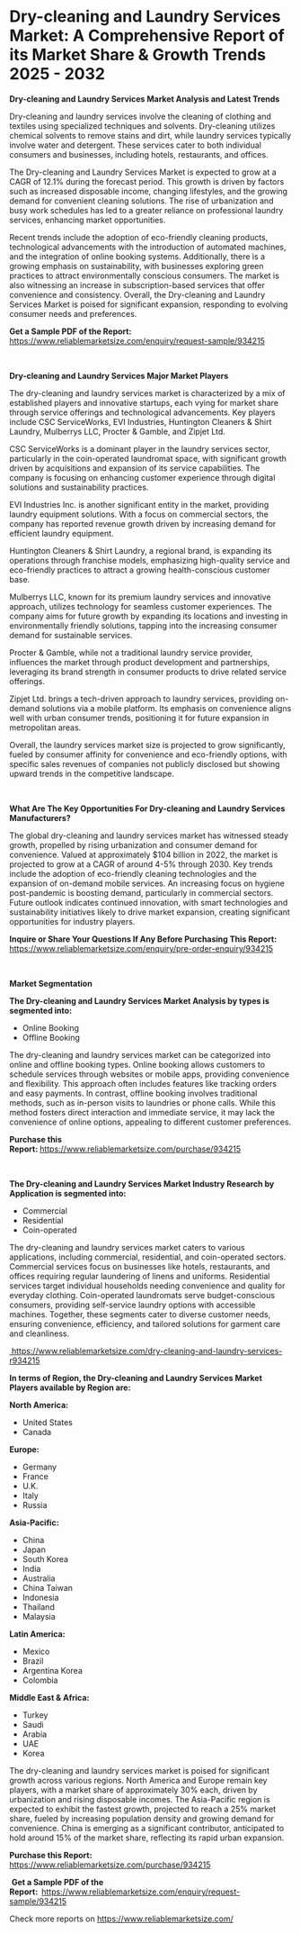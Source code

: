 <p><h1>Dry-cleaning and Laundry Services Market: A Comprehensive Report of its Market Share & Growth Trends 2025 - 2032</h1></p><p><strong>Dry-cleaning and Laundry Services Market Analysis and Latest Trends</strong></p>
<p><p>Dry-cleaning and laundry services involve the cleaning of clothing and textiles using specialized techniques and solvents. Dry-cleaning utilizes chemical solvents to remove stains and dirt, while laundry services typically involve water and detergent. These services cater to both individual consumers and businesses, including hotels, restaurants, and offices.</p><p>The Dry-cleaning and Laundry Services Market is expected to grow at a CAGR of 12.1% during the forecast period. This growth is driven by factors such as increased disposable income, changing lifestyles, and the growing demand for convenient cleaning solutions. The rise of urbanization and busy work schedules has led to a greater reliance on professional laundry services, enhancing market opportunities.</p><p>Recent trends include the adoption of eco-friendly cleaning products, technological advancements with the introduction of automated machines, and the integration of online booking systems. Additionally, there is a growing emphasis on sustainability, with businesses exploring green practices to attract environmentally conscious consumers. The market is also witnessing an increase in subscription-based services that offer convenience and consistency. Overall, the Dry-cleaning and Laundry Services Market is poised for significant expansion, responding to evolving consumer needs and preferences.</p></p>
<p><strong>Get a Sample PDF of the Report:&nbsp;</strong> <a href="https://www.reliablemarketsize.com/enquiry/request-sample/934215?utm_campaign=1897&utm_medium=2&utm_source=Github&utm_content=ia&utm_term=09022025&utm_id=dry-cleaning-and-laundry-services">https://www.reliablemarketsize.com/enquiry/request-sample/934215</a></p>
<p>&nbsp;</p>
<p><strong>Dry-cleaning and Laundry Services Major Market Players</strong></p>
<p><p>The dry-cleaning and laundry services market is characterized by a mix of established players and innovative startups, each vying for market share through service offerings and technological advancements. Key players include CSC ServiceWorks, EVI Industries, Huntington Cleaners & Shirt Laundry, Mulberrys LLC, Procter & Gamble, and Zipjet Ltd.</p><p>CSC ServiceWorks is a dominant player in the laundry services sector, particularly in the coin-operated laundromat space, with significant growth driven by acquisitions and expansion of its service capabilities. The company is focusing on enhancing customer experience through digital solutions and sustainability practices.</p><p>EVI Industries Inc. is another significant entity in the market, providing laundry equipment solutions. With a focus on commercial sectors, the company has reported revenue growth driven by increasing demand for efficient laundry equipment.</p><p>Huntington Cleaners & Shirt Laundry, a regional brand, is expanding its operations through franchise models, emphasizing high-quality service and eco-friendly practices to attract a growing health-conscious customer base.</p><p>Mulberrys LLC, known for its premium laundry services and innovative approach, utilizes technology for seamless customer experiences. The company aims for future growth by expanding its locations and investing in environmentally friendly solutions, tapping into the increasing consumer demand for sustainable services.</p><p>Procter & Gamble, while not a traditional laundry service provider, influences the market through product development and partnerships, leveraging its brand strength in consumer products to drive related service offerings.</p><p>Zipjet Ltd. brings a tech-driven approach to laundry services, providing on-demand solutions via a mobile platform. Its emphasis on convenience aligns well with urban consumer trends, positioning it for future expansion in metropolitan areas.</p><p>Overall, the laundry services market size is projected to grow significantly, fueled by consumer affinity for convenience and eco-friendly options, with specific sales revenues of companies not publicly disclosed but showing upward trends in the competitive landscape.</p></p>
<p>&nbsp;</p>
<p><strong>What Are The Key Opportunities For Dry-cleaning and Laundry Services Manufacturers?</strong></p>
<p><p>The global dry-cleaning and laundry services market has witnessed steady growth, propelled by rising urbanization and consumer demand for convenience. Valued at approximately $104 billion in 2022, the market is projected to grow at a CAGR of around 4-5% through 2030. Key trends include the adoption of eco-friendly cleaning technologies and the expansion of on-demand mobile services. An increasing focus on hygiene post-pandemic is boosting demand, particularly in commercial sectors. Future outlook indicates continued innovation, with smart technologies and sustainability initiatives likely to drive market expansion, creating significant opportunities for industry players.</p></p>
<p><strong>Inquire or Share Your Questions If Any Before Purchasing This Report:</strong> <a href="https://www.reliablemarketsize.com/enquiry/pre-order-enquiry/934215?utm_campaign=1897&utm_medium=2&utm_source=Github&utm_content=ia&utm_term=09022025&utm_id=dry-cleaning-and-laundry-services">https://www.reliablemarketsize.com/enquiry/pre-order-enquiry/934215</a></p>
<p>&nbsp;</p>
<p><strong>Market Segmentation</strong></p>
<p><strong>The Dry-cleaning and Laundry Services Market Analysis by types is segmented into:</strong></p>
<p><ul><li>Online Booking</li><li>Offline Booking</li></ul></p>
<p><p>The dry-cleaning and laundry services market can be categorized into online and offline booking types. Online booking allows customers to schedule services through websites or mobile apps, providing convenience and flexibility. This approach often includes features like tracking orders and easy payments. In contrast, offline booking involves traditional methods, such as in-person visits to laundries or phone calls. While this method fosters direct interaction and immediate service, it may lack the convenience of online options, appealing to different customer preferences.</p></p>
<p><strong>Purchase this Report:&nbsp;</strong><a href="https://www.reliablemarketsize.com/purchase/934215?utm_campaign=1897&utm_medium=2&utm_source=Github&utm_content=ia&utm_term=09022025&utm_id=dry-cleaning-and-laundry-services">https://www.reliablemarketsize.com/purchase/934215</a></p>
<p>&nbsp;</p>
<p><strong>The Dry-cleaning and Laundry Services Market Industry Research by Application is segmented into:</strong></p>
<p><ul><li>Commercial</li><li>Residential</li><li>Coin-operated</li></ul></p>
<p><p>The dry-cleaning and laundry services market caters to various applications, including commercial, residential, and coin-operated sectors. Commercial services focus on businesses like hotels, restaurants, and offices requiring regular laundering of linens and uniforms. Residential services target individual households needing convenience and quality for everyday clothing. Coin-operated laundromats serve budget-conscious consumers, providing self-service laundry options with accessible machines. Together, these segments cater to diverse customer needs, ensuring convenience, efficiency, and tailored solutions for garment care and cleanliness.</p></p>
<p><a href="https://www.reliablemarketsize.com/dry-cleaning-and-laundry-services-r934215?utm_campaign=1897&utm_medium=2&utm_source=Github&utm_content=ia&utm_term=09022025&utm_id=dry-cleaning-and-laundry-services">&nbsp;https://www.reliablemarketsize.com/dry-cleaning-and-laundry-services-r934215</a></p>
<p><strong>In terms of Region, the Dry-cleaning and Laundry Services Market Players available by Region are:</strong></p>
<p>
    <p> <strong> North America: </strong>
        <ul>
            <li>United States</li>
            <li>Canada</li>
        </ul>
        </p> 
    <p> <strong> Europe: </strong>
        <ul>
            <li>Germany</li>
            <li>France</li>
            <li>U.K.</li>
            <li>Italy</li>
            <li>Russia</li>
        </ul>
        </p> 
    <p> <strong> Asia-Pacific: </strong>
        <ul>
            <li>China</li>
            <li>Japan</li>
            <li>South Korea</li>
            <li>India</li>
            <li>Australia</li>
            <li>China Taiwan</li>
            <li>Indonesia</li>
            <li>Thailand</li>
            <li>Malaysia</li>
        </ul>
        </p> 
    <p> <strong> Latin America: </strong>
        <ul>
            <li>Mexico</li>
            <li>Brazil</li>
            <li>Argentina Korea</li>
            <li>Colombia</li>
        </ul>
        </p> 
    <p> <strong> Middle East & Africa: </strong>
        <ul>
            <li>Turkey</li>
            <li>Saudi</li>
            <li>Arabia</li>
            <li>UAE</li>
            <li>Korea</li>
        </ul>
    </p>
    </p>
<p><p>The dry-cleaning and laundry services market is poised for significant growth across various regions. North America and Europe remain key players, with a market share of approximately 30% each, driven by urbanization and rising disposable incomes. The Asia-Pacific region is expected to exhibit the fastest growth, projected to reach a 25% market share, fueled by increasing population density and growing demand for convenience. China is emerging as a significant contributor, anticipated to hold around 15% of the market share, reflecting its rapid urban expansion.</p></p>
<p><strong>Purchase this Report: </strong><a href="https://www.reliablemarketsize.com/purchase/934215?utm_campaign=1897&utm_medium=2&utm_source=Github&utm_content=ia&utm_term=09022025&utm_id=dry-cleaning-and-laundry-services">https://www.reliablemarketsize.com/purchase/934215</a></p>
<p>&nbsp;<strong>Get a Sample PDF of the Report:&nbsp;&nbsp;</strong><a href="https://www.reliablemarketsize.com/enquiry/request-sample/934215?utm_campaign=1897&utm_medium=2&utm_source=Github&utm_content=ia&utm_term=09022025&utm_id=dry-cleaning-and-laundry-services">https://www.reliablemarketsize.com/enquiry/request-sample/934215</a></p>
<p><strong></strong></p>
<p>Check more reports on <a href="https://www.reliablemarketsize.com/?utm_campaign=1897&utm_medium=2&utm_source=Github&utm_content=ia&utm_term=09022025&utm_id=dry-cleaning-and-laundry-services">https://www.reliablemarketsize.com/</a></p>